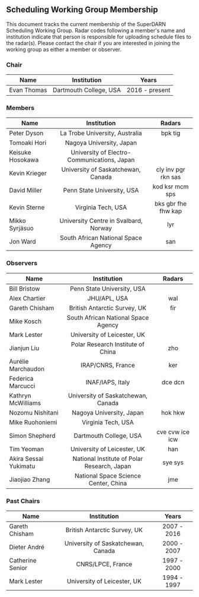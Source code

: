 ## Scheduling Working Group Membership

This document tracks the current membership of the SuperDARN Scheduling Working Group.
Radar codes following a member's name and institution indicate that person is responsible
for uploading schedule files to the radar(s). Please contact the chair if you are
interested in joining the working group as either a member or observer.

### Chair

| Name        | Institution            | Years          |
|-------------|:----------------------:|:--------------:|
| Evan Thomas | Dartmouth College, USA | 2016 - present |

### Members

| Name             | Institution                                 | Radars              |
|------------------|:-------------------------------------------:|:-------------------:|
| Peter Dyson      | La Trobe University, Australia              | bpk tig             |
| Tomoaki Hori     | Nagoya University, Japan                    |                     |
| Keisuke Hosokawa | University of Electro-Communications, Japan |                     |
| Kevin Krieger    | University of Saskatchewan, Canada          | cly inv pgr rkn sas |
| David Miller     | Penn State University, USA                  | kod ksr mcm sps     |
| Kevin Sterne     | Virginia Tech, USA                          | bks gbr fhe fhw kap |
| Mikko Syrjäsuo   | University Centre in Svalbard, Norway       | lyr                 |
| Jon Ward         | South African National Space Agency         | san                 |

### Observers

| Name                  | Institution                                 | Radars          |
|-----------------------|:-------------------------------------------:|:---------------:|
| Bill Bristow          | Penn State University, USA                  |                 |
| Alex Chartier         | JHU/APL, USA                                | wal             |
| Gareth Chisham        | British Antarctic Survey, UK                | fir             |
| Mike Kosch            | South African National Space Agency         |                 |
| Mark Lester           | University of Leicester, UK                 |                 |
| Jianjun Liu           | Polar Research Institute of China           | zho             |
| Aurélie Marchaudon    | IRAP/CNRS, France                           | ker             |
| Federica Marcucci     | INAF/IAPS, Italy                            | dce dcn         |
| Kathryn McWilliams    | University of Saskatchewan, Canada          |                 |
| Nozomu Nishitani      | Nagoya University, Japan                    | hok hkw         |
| Mike Ruohoniemi       | Virginia Tech, USA                          |                 |
| Simon Shepherd        | Dartmouth College, USA                      | cve cvw ice icw |
| Tim Yeoman            | University of Leicester, UK                 | han             |
| Akira Sessai Yukimatu | National Institute of Polar Research, Japan | sye sys         |
| Jiaojiao Zhang        | National Space Science Center, China        | jme             |

### Past Chairs

| Name             | Institution                        | Years       |
|------------------|:----------------------------------:|:-----------:|
| Gareth Chisham   | British Antarctic Survey, UK       | 2007 - 2016 |
| Dieter André     | University of Saskatchewan, Canada | 2000 - 2007 |
| Catherine Senior | CNRS/LPCE, France                  | 1997 - 2000 |
| Mark Lester      | University of Leicester, UK        | 1994 - 1997 |
